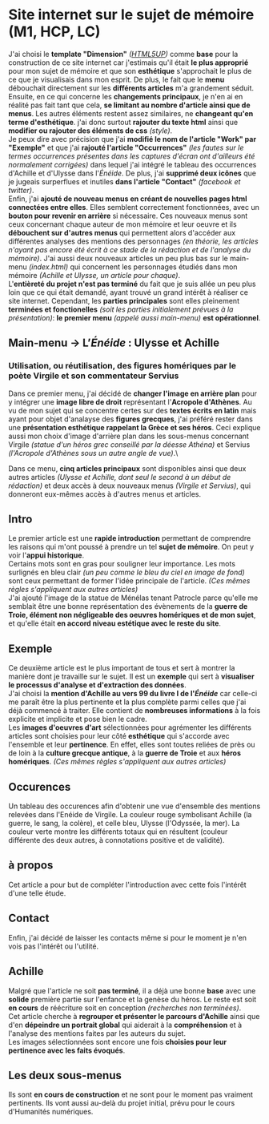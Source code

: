 # Site internet sur le sujet de mémoire (M1, HCP, LC)

J'ai choisi le **template "Dimension"** _([HTML5UP](https://html5up.net/dimension))_ comme **base** pour la construction de ce site internet car j'estimais qu'il était **le plus approprié** pour mon sujet de mémoire et que son **esthétique** s'approchait le plus de ce que je visualisais dans mon esprit. De plus, le fait que le **menu** débouchait directement sur les **différents articles** m'a grandement séduit.\
Ensuite, en ce qui concerne les **changements principaux**, je n'en ai en réalité pas fait tant que cela, **se limitant au nombre d'article ainsi que de menus**. Les autres éléments restent assez similaires, ne **changeant qu'en terme d'esthétique**. j'ai donc surtout **rajouter du texte html** ainsi que **modifier ou rajouter des éléments de css** _(style)_.\
Je peux dire avec précision que j'ai **modifié le nom de l'article "Work" par "Exemple"** et que j'ai **rajouté l'article "Occurrences"** _(les fautes sur le termes occurrences présentes dans les captures d'écran ont d'ailleurs été normalement corrigées)_ dans lequel j'ai intégré le tableau des occurrences d'Achille et d'Ulysse dans l'_Énéide_. De plus, j'ai **supprimé deux icônes** que je jugeais surperflues et inutiles **dans l'article "Contact"** _(facebook et twitter)_.\
Enfin, j'ai **ajouté de nouveau menus en créant de nouvelles pages html connectées entre elles**. Elles semblent correctement fonctionnées, avec un **bouton pour revenir en arrière** si nécessaire. Ces nouveaux menus sont ceux concernant chaque auteur de mon mémoire et leur oeuvre et ils **débouchent sur d'autres menus** qui permettent alors d'accéder aux différentes analyses des mentions des personnages _(en théorie, les articles n'ayant pas encore été écrit à ce stade de la rédaction et de l'analyse du mémoire)_. J'ai aussi deux nouveaux articles un peu plus bas sur le main-menu _(index.html)_ qui concernent les personnages étudiés dans mon mémoire _(Achille et Ulysse, un article pour chaque)_.\
L'**entièreté du projet n'est pas terminé** du fait que je suis allée un peu plus loin que ce qui était demandé, ayant trouvé un grand intérêt à réaliser ce site internet. Cependant, les **parties principales** sont elles pleinement **terminées et fonctionelles** _(soit les parties initialement prévues à la présentation)_: **le premier menu** _(appelé aussi main-menu)_ **est opérationnel**.

## Main-menu -> L’_Énéide_ : Ulysse et Achille
### Utilisation, ou réutilisation, des figures homériques par le poète Virgile et son commentateur Servius

Dans ce premier menu, j'ai décidé de **changer l'image en arrière plan** pour y intégrer une **image libre de droit** représentant l'**Acropole d'Athènes**. Au vu de mon sujet qui se concentre certes sur des **textes écrits en latin** mais ayant pour objet d'analayse des **figures grecques**, j'ai préféré rester dans une **présentation esthétique rappelant la Grèce et ses héros**. Ceci explique aussi mon choix d'image d'arrière plan dans les sous-menus concernant Virgile _(statue d'un héros grec conseillé par la déesse Athéna)_ et Servius _(l'Acropole d'Athènes sous un autre angle de vue)_.\

Dans ce menu, **cinq articles principaux** sont disponibles ainsi que deux autres articles _(Ulysse et Achille, dont seul le second à un début de rédaction)_ et deux accès à deux nouveaux menus _(Virgile et Servius)_, qui donneront eux-mêmes accès à d'autres menus et articles.

## Intro
Le premier article est une **rapide introduction** permettant de comprendre les raisons qui m'ont poussé à prendre un tel **sujet de mémoire**. On peut y voir l'**appui historique**.\
Certains mots sont en gras pour souligner leur importance. Les mots surlignés en bleu clair _(un peu comme le bleu du ciel en image de fond)_ sont ceux permettant de former l'idée principale de l'article. _(Ces mêmes règles s'appliquent aux autres articles)_\
J'ai ajouté l'image de la statue de Ménélas tenant Patrocle parce qu'elle me semblait être une bonne représentation des évènements de la **guerre de Troie, élément non négligeable des oeuvres homériques et de mon sujet**, et qu'elle était **en accord niveau estétique avec le reste du site**.

## Exemple
Ce deuxième article est le plus important de tous et sert à montrer la manière dont je travaille sur le sujet. Il est un **exemple** qui sert à **visualiser le processus d'analyse et d'extraction des données**.\
J'ai choisi la **mention d'Achille au vers 99 du livre I de l'_Énéide_** car celle-ci me paraît être la plus pertinente et la plus complète parmi celles que j'ai déjà commencé à traiter. Elle contient de **nombreuses informations** à la fois explicite et implicite et pose bien le cadre.\
Les **images d'oeuvres d'art** sélectionnées pour agrémenter les différents articles sont choisies pour leur côté **esthétique** qui s'accorde avec l'ensemble et leur **pertinence**. En effet, elles sont toutes reliées de près ou de loin à la **culture grecque antique**, à la **guerre de Troie** et aux **héros homériques**. _(Ces mêmes règles s'appliquent aux autres articles)_

## Occurences
Un tableau des occurences afin d'obtenir une vue d'ensemble des mentions relevées dans l'Enéide de Virgile. La couleur rouge symbolisant Achille (la guerre, le sang, la colère), et celle bleu, Ulysse (l'Odyssée, la mer). La couleur verte montre les différents totaux qui en résultent (couleur différente des deux autres, à connotations positive et de validité).

## à propos
Cet article a pour but de compléter l'introduction avec cette fois l'intérêt d'une telle étude.

## Contact
Enfin, j'ai décidé de laisser les contacts même si pour le moment je n'en vois pas l'intérêt ou l'utilité.

## Achille
Malgré que l'article ne soit **pas terminé**, il a déjà une bonne **base** avec une **solide** première partie sur l'enfance et la genèse du héros. Le reste est soit **en cours** de réécriture soit en conception _(recherches non terminées)_.\
Cet article cherche à **regrouper et présenter le parcours d'Achille** ainsi que d'en **dépeindre un portrait global** qui aiderait à la **compréhension** et à l'analyse des mentions faites par les auteurs du sujet.\
Les images sélectionnées sont encore une fois **choisies pour leur pertinence avec les faits évoqués**.

## Les deux sous-menus
Ils sont **en cours de construction** et ne sont pour le moment pas vraiment pertinents. Ils vont aussi au-delà du projet initial, prévu pour le cours d'Humanités numériques.
